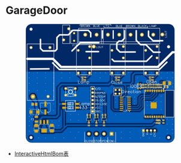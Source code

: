 # GarageDoor

<p align="center">
<img src="/PIC/front.jpg" width="80%"/>
</p>
 
* <a href='http://htmlpreview.github.io/?https://github.com/LouisLee985/GarageDoor/blob/main/PIC/GerBer_Door_8266.html'>InteractiveHtmlBom表</a>
